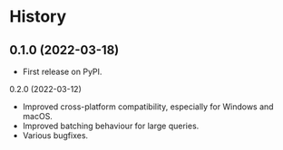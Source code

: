 History
=======

0.1.0 (2022-03-18)
------------------

-   First release on PyPI.

0.2.0 (2022-03-12)

- Improved cross-platform compatibility, especially for Windows and macOS.
- Improved batching behaviour for large queries.
- Various bugfixes.
